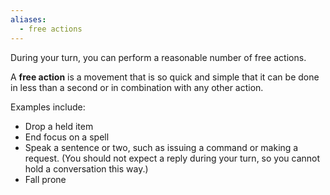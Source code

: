 ```yaml
---
aliases:
  - free actions
---
```


During your turn, you can perform a reasonable number of free actions.  

A **free action** is a movement that is so quick and simple that it can be done in less than a second or in combination with any other action.  

Examples include:

* Drop a held item
* End focus on a spell
* Speak a sentence or two, such as issuing a command or making a request.  (You should not expect a reply during your turn, so you cannot hold a conversation this way.)
* Fall prone


